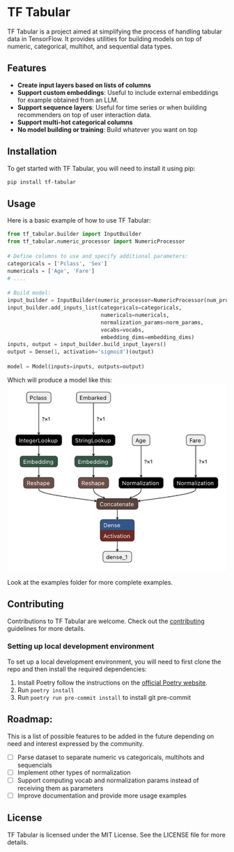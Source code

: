 # TF Tabular

TF Tabular is a project aimed at simplifying the process of handling tabular data in TensorFlow. It provides utilities for building models on top of numeric, categorical, multihot, and sequential data types.

## Features

- **Create input layers based on lists of columns**
- **Support custom embeddings**: Useful to include external embeddings for example obtained from an LLM.
- **Support sequence layers**: Useful for time series or when building recommenders on top of user interaction data.
- **Support multi-hot categorical columns**
- **No model building or training**: Build whatever you want on top


## Installation

To get started with TF Tabular, you will need to install it using pip:

```sh
pip install tf-tabular
```

## Usage

Here is a basic example of how to use TF Tabular:

```python
from tf_tabular.builder import InputBuilder
from tf_tabular.numeric_processor import NumericProcessor

# Define columns to use and specify additional parameters:
categoricals = ['Pclass', 'Sex']
numericals = ['Age', 'Fare']
# ....

# Build model:
input_builder = InputBuilder(numeric_processor=NumericProcessor(num_projection=8, cross_features=False))
input_builder.add_inputs_list(categoricals=categoricals,
                              numericals=numericals,
                              normalization_params=norm_params,
                              vocabs=vocabs,
                              embedding_dims=embedding_dims)
inputs, output = input_builder.build_input_layers()
output = Dense(1, activation='sigmoid')(output)

model = Model(inputs=inputs, outputs=output)
```

Which will produce a model like this:
![Netron Model View](/media/images/example_netron.png)


Look at the examples folder for more complete examples.


## Contributing
Contributions to TF Tabular are welcome. Check out the [contributing](https://github.com/xmartlabs/tf_tabular/blob/main/CONTRIBUTING.md) guidelines for more details.

### Setting up local development environment
To set up a local development environment, you will need to first clone the repo and then install the required dependencies:
1. Install Poetry follow the instructions on the [official Poetry website](https://python-poetry.org/docs/#installation).
2. Run `poetry install`
3. Run `poetry run pre-commit install` to install git pre-commit

## Roadmap:
This is a list of possible features to be added in the future depending on need and interest expressed by the community.

- [ ] Parse dataset to separate numeric vs categoricals, multihots and sequencials
- [ ] Implement other types of normalization
- [ ] Support computing vocab and normalization params instead of receiving them as parameters
- [ ] Improve documentation and provide more usage examples

## License
TF Tabular is licensed under the MIT License. See the LICENSE file for more details.
